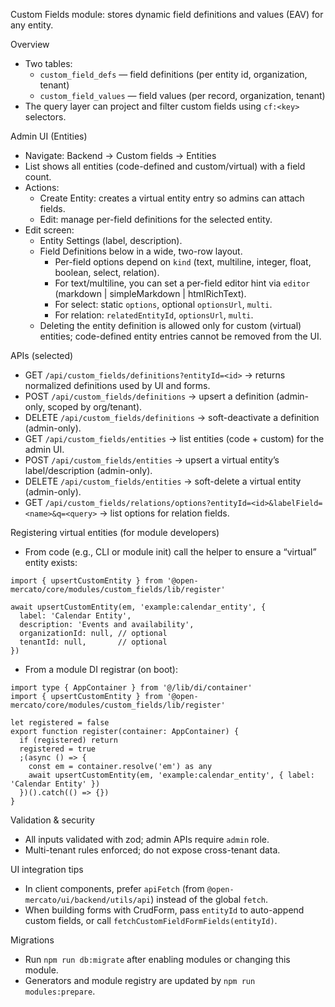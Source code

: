 Custom Fields module: stores dynamic field definitions and values (EAV) for any entity.

Overview
- Two tables:
  - `custom_field_defs` — field definitions (per entity id, organization, tenant)
  - `custom_field_values` — field values (per record, organization, tenant)
- The query layer can project and filter custom fields using `cf:<key>` selectors.

Admin UI (Entities)
- Navigate: Backend → Custom fields → Entities
- List shows all entities (code-defined and custom/virtual) with a field count.
- Actions:
  - Create Entity: creates a virtual entity entry so admins can attach fields.
  - Edit: manage per-field definitions for the selected entity.
- Edit screen:
  - Entity Settings (label, description).
  - Field Definitions below in a wide, two-row layout.
    - Per-field options depend on `kind` (text, multiline, integer, float, boolean, select, relation).
    - For text/multiline, you can set a per-field editor hint via `editor` (markdown | simpleMarkdown | htmlRichText).
    - For select: static `options`, optional `optionsUrl`, `multi`.
    - For relation: `relatedEntityId`, `optionsUrl`, `multi`.
  - Deleting the entity definition is allowed only for custom (virtual) entities; code-defined entity entries cannot be removed from the UI.

APIs (selected)
- GET `/api/custom_fields/definitions?entityId=<id>` → returns normalized definitions used by UI and forms.
- POST `/api/custom_fields/definitions` → upsert a definition (admin-only, scoped by org/tenant).
- DELETE `/api/custom_fields/definitions` → soft-deactivate a definition (admin-only).
- GET `/api/custom_fields/entities` → list entities (code + custom) for the admin UI.
- POST `/api/custom_fields/entities` → upsert a virtual entity’s label/description (admin-only).
- DELETE `/api/custom_fields/entities` → soft-delete a virtual entity (admin-only).
- GET `/api/custom_fields/relations/options?entityId=<id>&labelField=<name>&q=<query>` → list options for relation fields.

Registering virtual entities (for module developers)
- From code (e.g., CLI or module init) call the helper to ensure a “virtual” entity exists:

```
import { upsertCustomEntity } from '@open-mercato/core/modules/custom_fields/lib/register'

await upsertCustomEntity(em, 'example:calendar_entity', {
  label: 'Calendar Entity',
  description: 'Events and availability',
  organizationId: null, // optional
  tenantId: null,       // optional
})
```

- From a module DI registrar (on boot):

```
import type { AppContainer } from '@/lib/di/container'
import { upsertCustomEntity } from '@open-mercato/core/modules/custom_fields/lib/register'

let registered = false
export function register(container: AppContainer) {
  if (registered) return
  registered = true
  ;(async () => {
    const em = container.resolve('em') as any
    await upsertCustomEntity(em, 'example:calendar_entity', { label: 'Calendar Entity' })
  })().catch(() => {})
}
```

Validation & security
- All inputs validated with zod; admin APIs require `admin` role.
- Multi-tenant rules enforced; do not expose cross-tenant data.

UI integration tips
- In client components, prefer `apiFetch` (from `@open-mercato/ui/backend/utils/api`) instead of the global `fetch`.
- When building forms with CrudForm, pass `entityId` to auto-append custom fields, or call `fetchCustomFieldFormFields(entityId)`.

Migrations
- Run `npm run db:migrate` after enabling modules or changing this module.
- Generators and module registry are updated by `npm run modules:prepare`.
